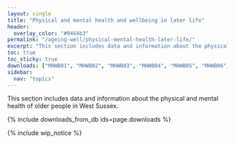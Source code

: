 ```yaml
---
layout: single
title: "Physical and mental health and wellbeing in later life"
header:
  overlay_color: "#9464b3"
permalink: "/ageing-well/physical-mental-health-later-life/"
excerpt: "This section includes data and information about the physical and mental health of older people in West Sussex."
toc: true
toc_sticky: true
downloads: ["MHWB01", "MHWB02", "MHWB03", "MHWB04", "MHWB05", "MHWB06", "MHWB07", "MHWB08", "MHWB09", "MHWB10", "MHWB11", "MHWB12", "MHWB13", "MHWB14", "MHWB15", "MHWB16"]
sidebar:
  nav: "topics"
---
```


This section includes data and information about the physical and mental health of older people in West Sussex.

{% include downloads_from_db ids=page.downloads %}

{% include wip_notice %}